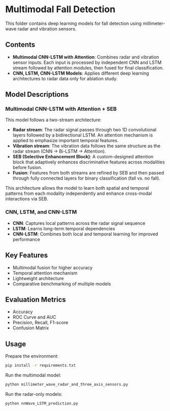 # Multimodal Fall Detection

This folder contains deep learning models for fall detection using millimeter-wave radar and vibration sensors.

## Contents

- **Multimodal CNN-LSTM with Attention**: Combines radar and vibration sensor inputs. Each input is processed by independent CNN and LSTM stream followed by attention modules, then fused for final classification.
- **CNN, LSTM, CNN-LSTM Models**: Applies different deep learning architectures to radar data only for ablation study.

## Model Descriptions

### Multimodal CNN-LSTM with Attention + SEB
This model follows a two-stream architecture:

- **Radar stream**: The radar signal passes through two 1D convolutional layers followed by a bidirectional LSTM. An attention mechanism is applied to emphasize important temporal features.
- **Vibration stream**: The vibration data follows the same structure as the radar stream (CNN → Bi-LSTM → Attention).
- **SEB (Selective Enhancement Block)**: A custom-designed attention block that adaptively enhances discriminative features across modalities before fusion.
- **Fusion**: Features from both streams are refined by SEB and then passed through fully connected layers for binary classification (fall vs. no fall).

This architecture allows the model to learn both spatial and temporal patterns from each modality independently and enhance cross-modal interactions via SEB.

### CNN, LSTM, and CNN-LSTM
- **CNN**: Captures local patterns across the radar signal sequence
- **LSTM**: Learns long-term temporal dependencies
- **CNN-LSTM**: Combines both local and temporal learning for improved performance

## Key Features

- Multimodal fusion for higher accuracy
- Temporal attention mechanism
- Lightweight architecture
- Comparative benchmarking of multiple models

## Evaluation Metrics

- Accuracy
- ROC Curve and AUC
- Precision, Recall, F1-score
- Confusion Matrix

## Usage

Prepare the environment:
```bash
pip install -r requirements.txt
```

Run the multimodal model:
```bash
python millimeter_wave_radar_and_three_axis_sensors.py
```
Run the radar-only models:
```bash
python nnWave_LSTM_prediction.py
```
